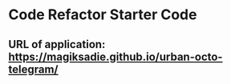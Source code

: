 # Code Refactor Starter Code

## URL of application: https://magiksadie.github.io/urban-octo-telegram/